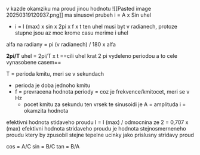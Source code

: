 v kazde okamziku ma proud jinou hodnotu
![[Pasted image 20250319120937.png]]
ma sinusovi prubeh
i = A x Sin uhel
- i = I (max) x sin x 2pi x f x t
ten uhel musi byt v radianech, protoze stupne jsou az moc
krome casu merime i uhel

alfa na radiany = pi (v radianech) / 180 x alfa

**2pi/T**
uhel = 2pi/T x t
==cili uhel krat 2 pi vydeleno periodou a to cele vynasobene casem==

T = perioda kmitu, meri se v sekundach
- perioda je doba jednoho kmitu
- f = prevracena hodnota periody = coz je frekvence/kmitocet, meri se v Hz
	- pocet kmitu za sekundu
ten vrsek te sinusoidi je A = amplituda
i = okamzita hodnota

efektivni hodnota stidaveho proudu
I = I (max) / odmocnina ze 2 = 0,707 x (max)
efektivni hodnota stridaveho proudu je hodnota stejnosmerneneho proudu ktery by zpusobil stejne tepelne ucinky jako prislusny stridavy proud

cos = A/C
sin = B/C
tan = B/A